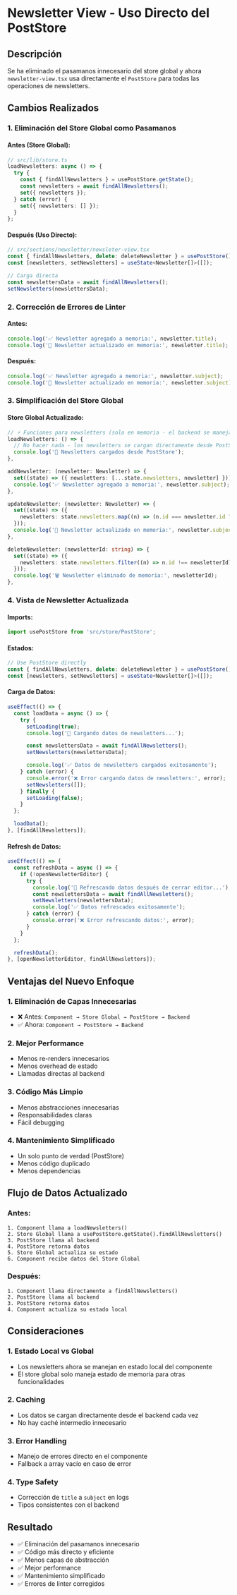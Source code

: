 # Newsletter View - Uso Directo del PostStore

## Descripción

Se ha eliminado el pasamanos innecesario del store global y ahora `newsletter-view.tsx` usa directamente el `PostStore` para todas las operaciones de newsletters.

## Cambios Realizados

### 1. **Eliminación del Store Global como Pasamanos**

#### Antes (Store Global):

```typescript
// src/lib/store.ts
loadNewsletters: async () => {
  try {
    const { findAllNewsletters } = usePostStore.getState();
    const newsletters = await findAllNewsletters();
    set({ newsletters });
  } catch (error) {
    set({ newsletters: [] });
  }
};
```

#### Después (Uso Directo):

```typescript
// src/sections/newsletter/newsleter-view.tsx
const { findAllNewsletters, delete: deleteNewsletter } = usePostStore();
const [newsletters, setNewsletters] = useState<Newsletter[]>([]);

// Carga directa
const newslettersData = await findAllNewsletters();
setNewsletters(newslettersData);
```

### 2. **Corrección de Errores de Linter**

#### Antes:

```typescript
console.log('✅ Newsletter agregado a memoria:', newsletter.title);
console.log('🔄 Newsletter actualizado en memoria:', newsletter.title);
```

#### Después:

```typescript
console.log('✅ Newsletter agregado a memoria:', newsletter.subject);
console.log('🔄 Newsletter actualizado en memoria:', newsletter.subject);
```

### 3. **Simplificación del Store Global**

#### Store Global Actualizado:

```typescript
// ⚡ Funciones para newsletters (solo en memoria - el backend se maneja directamente desde PostStore)
loadNewsletters: () => {
  // No hacer nada - los newsletters se cargan directamente desde PostStore
  console.log('📰 Newsletters cargados desde PostStore');
},

addNewsletter: (newsletter: Newsletter) => {
  set((state) => ({ newsletters: [...state.newsletters, newsletter] }));
  console.log('✅ Newsletter agregado a memoria:', newsletter.subject);
},

updateNewsletter: (newsletter: Newsletter) => {
  set((state) => ({
    newsletters: state.newsletters.map((n) => (n.id === newsletter.id ? newsletter : n)),
  }));
  console.log('🔄 Newsletter actualizado en memoria:', newsletter.subject);
},

deleteNewsletter: (newsletterId: string) => {
  set((state) => ({
    newsletters: state.newsletters.filter((n) => n.id !== newsletterId),
  }));
  console.log('🗑️ Newsletter eliminado de memoria:', newsletterId);
},
```

### 4. **Vista de Newsletter Actualizada**

#### Imports:

```typescript
import usePostStore from 'src/store/PostStore';
```

#### Estados:

```typescript
// Use PostStore directly
const { findAllNewsletters, delete: deleteNewsletter } = usePostStore();
const [newsletters, setNewsletters] = useState<Newsletter[]>([]);
```

#### Carga de Datos:

```typescript
useEffect(() => {
  const loadData = async () => {
    try {
      setLoading(true);
      console.log('🔄 Cargando datos de newsletters...');

      const newslettersData = await findAllNewsletters();
      setNewsletters(newslettersData);

      console.log('✅ Datos de newsletters cargados exitosamente');
    } catch (error) {
      console.error('❌ Error cargando datos de newsletters:', error);
      setNewsletters([]);
    } finally {
      setLoading(false);
    }
  };

  loadData();
}, [findAllNewsletters]);
```

#### Refresh de Datos:

```typescript
useEffect(() => {
  const refreshData = async () => {
    if (!openNewsletterEditor) {
      try {
        console.log('🔄 Refrescando datos después de cerrar editor...');
        const newslettersData = await findAllNewsletters();
        setNewsletters(newslettersData);
        console.log('✅ Datos refrescados exitosamente');
      } catch (error) {
        console.error('❌ Error refrescando datos:', error);
      }
    }
  };

  refreshData();
}, [openNewsletterEditor, findAllNewsletters]);
```

## Ventajas del Nuevo Enfoque

### 1. **Eliminación de Capas Innecesarias**

- ❌ Antes: `Component → Store Global → PostStore → Backend`
- ✅ Ahora: `Component → PostStore → Backend`

### 2. **Mejor Performance**

- Menos re-renders innecesarios
- Menos overhead de estado
- Llamadas directas al backend

### 3. **Código Más Limpio**

- Menos abstracciones innecesarias
- Responsabilidades claras
- Fácil debugging

### 4. **Mantenimiento Simplificado**

- Un solo punto de verdad (PostStore)
- Menos código duplicado
- Menos dependencias

## Flujo de Datos Actualizado

### Antes:

```
1. Component llama a loadNewsletters()
2. Store Global llama a usePostStore.getState().findAllNewsletters()
3. PostStore llama al backend
4. PostStore retorna datos
5. Store Global actualiza su estado
6. Component recibe datos del Store Global
```

### Después:

```
1. Component llama directamente a findAllNewsletters()
2. PostStore llama al backend
3. PostStore retorna datos
4. Component actualiza su estado local
```

## Consideraciones

### 1. **Estado Local vs Global**

- Los newsletters ahora se manejan en estado local del componente
- El store global solo maneja estado de memoria para otras funcionalidades

### 2. **Caching**

- Los datos se cargan directamente desde el backend cada vez
- No hay caché intermedio innecesario

### 3. **Error Handling**

- Manejo de errores directo en el componente
- Fallback a array vacío en caso de error

### 4. **Type Safety**

- Corrección de `title` a `subject` en logs
- Tipos consistentes con el backend

## Resultado

- ✅ Eliminación del pasamanos innecesario
- ✅ Código más directo y eficiente
- ✅ Menos capas de abstracción
- ✅ Mejor performance
- ✅ Mantenimiento simplificado
- ✅ Errores de linter corregidos
